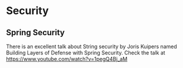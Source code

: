 # Security

## Spring Security

There is an excellent talk about String security by Joris Kuipers named Building Layers of Defense with Spring Security. Check the talk at https://www.youtube.com/watch?v=1pegQ4Bj_aM
